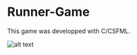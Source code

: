 # Runner-Game

This game was developped with C/CSFML.

![alt text](https://image.noelshack.com/fichiers/2019/05/3/1548841942-jetpack-gh.png)
